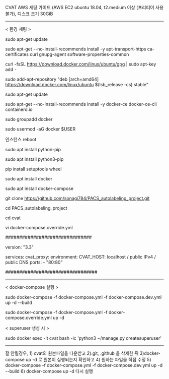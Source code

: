 CVAT AWS 세팅 가이드 (AWS EC2 ubuntu 18.04, t2.medium 이상 (프리티어 사용 불가), 디스크 크기 30GiB

---------------------------------------------------------
< 환경 세팅 >

sudo apt-get update

sudo apt-get --no-install-recommends install -y apt-transport-https ca-certificates curl gnupg-agent software-properties-common

curl -fsSL https://download.docker.com/linux/ubuntu/gpg | sudo apt-key add -

sudo add-apt-repository "deb [arch=amd64] https://download.docker.com/linux/ubuntu $(lsb_release -cs) stable"

sudo apt-get update

sudo apt-get --no-install-recommends install -y docker-ce docker-ce-cli containerd.io


sudo groupadd docker

sudo usermod -aG docker $USER

인스턴스 reboot

sudo apt install python-pip

sudo apt install python3-pip

pip install setuptools wheel

sudo apt install docker

sudo apt install docker-compose


git clone https://github.com/sonagi784/PACS_autolabeling_project.git

cd PACS_autolabeling_project

cd cvat

vi docker-compose.override.yml

###############################

version: "3.3"

services:
  cvat_proxy:
    environment:
      CVAT_HOST: localhost / public IPv4 / public DNS
    ports:
      - "80:80"
      
#################################


----------------------------------------------------------------------

< docker-compose 실행 >

sudo docker-compose -f docker-compose.yml -f docker-compose.dev.yml up -d --build

sudo docker-compose -f docker-compose.yml -f docker-compose.override.yml up -d

< superuser 생성 시 >

sudo docker exec -it cvat bash -ic 'python3 ~/manage.py createsuperuser'

------------------------------------------------------------------------




잘 안될경우, 1) cvat의 원본파일을 다운받고 2).git, .github 을 삭제한 뒤 3)docker-compose up -d 로 원본이 실행되는지 확인하고 4) 원하는 파일을 직접 수정 5) docker-compose -f docker-compose.yml -f docker-compose.dev.yml up -d --build 6) docker-compose up -d 다시 실행
